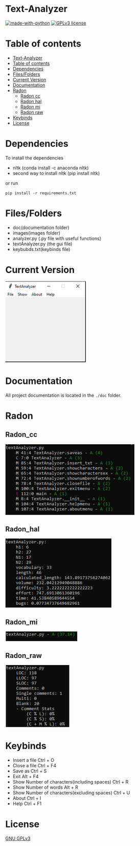 # Text-Analyzer

[![made-with-python](https://img.shields.io/badge/Made%20with-Python-1f425f.svg)](https://www.python.org/) [![GPLv3 license](https://img.shields.io/badge/License-GPLv3-blue.svg)](http://perso.crans.org/besson/LICENSE.html)


# Table of contents

<!--ts-->
  * [Text-Analyzer](#Text-Analyzer)
  * [Table of contents](#Table_of_contents)
  * [Dependencies](#Dependencies)
  * [Files/Folders](#Files/Folders)
  * [Current Version](#CurrentVersion)
  * [Documentation](#Documentation)
  * [Radon](#Radon)
    * [Radon cc](#Radon_cc)
    * [Radon hal](#Radon_hal)
    * [Radon mi](#Radon_mi)
    * [Radon raw](#Radon_raw)
  * [Keybinds](#Keybinds)
  * [License](#License)




# Dependencies

To install the dependencies

<ul>
<li> nltk (conda install -c anaconda nltk) </li>
<li> second way to install nltk (pip install nltk) </li>
</ul>

or run


```shell
pip install -r requirements.txt
```

# Files/Folders
<ul>
  <li> doc(documentation folder) </li>
  <li> images(images folder) </li>
  <li> analyzer.py (.py file with useful functions) </li>
  <li> textAnalyzer.py (the gui file) </li>
  <li> keybubds.txt(keybinds file) </li>
</ul>

# Current Version

<p><img src = "images/Text Analyzer Version.png" title = "Current Version"/> </p>

# Documentation

All project documentation is located in the `./doc`  folder.


# Radon

## Radon_cc

<p><img src = "images/radon/radon cc.png" title = "Radon cc"/> </p>

## Radon_hal

<p><img src = "images/radon/radon hal.png" title = "Radon hal"/> </p>

## Radon_mi

<p><img src = "images/radon/radon mi.png" title = "Radon mi"/> </p>

## Radon_raw

<p><img src = "images/radon/radon raw.png" title = "Radon raw"/> </p>

# Keybinds
<ul>
 <li> Insert a file Ctrl + O </li>
 <li> Close a file Ctrl + F4 </li>
 <li> Save as Ctrl + S </li>
 <li> Exit Alt + F4 </li>
 <li> Show Number of characters(including spaces) Ctrl + R </li>
 <li> Show Number of words Alt + R </li>
 <li> Show Number of characters(excluding spaces) Ctrl + U </li>
 <li> About Ctrl + I </li>
 <li> Help Ctrl + F1 </li>
</ul>

# License
[GNU GPLv3](https://choosealicense.com/licenses/gpl-3.0/)
